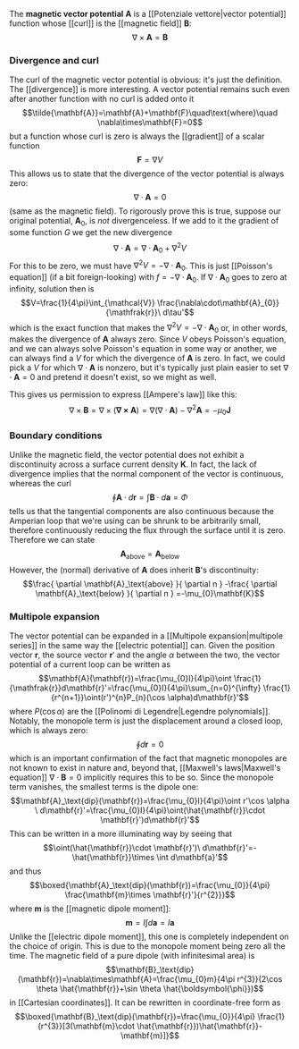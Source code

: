 The **magnetic vector potential** $\mathbf{A}$ is a [[Potenziale vettore|vector potential]] function whose [[curl]] is the [[magnetic field]] $\mathbf{B}$:
$$\nabla\times\mathbf{A}=\mathbf{B}$$
### Divergence and curl
The curl of the magnetic vector potential is obvious: it's just the definition. The [[divergence]] is more interesting. A vector potential remains such even after another function with no curl is added onto it
$$\tilde{\mathbf{A}}=\mathbf{A}+\mathbf{F}\quad\text{where}\quad \nabla\times\mathbf{F}=0$$
but a function whose curl is zero is always the [[gradient]] of a scalar function
$$\mathbf{F}=\nabla V$$
This allows us to state that the divergence of the vector potential is always zero:
$$\nabla\cdot\mathbf{A}=0$$
(same as the magnetic field). To rigorously prove this is true, suppose our original potential, $\mathbf{A}_{0}$, is *not* divergenceless. If we add to it the gradient of some function $G$ we get the new divergence
$$\nabla\cdot\mathbf{A}=\nabla\cdot\mathbf{A}_{0}+\nabla ^{2}V$$
For this to be zero, we must have $\nabla ^{2}V=-\nabla\cdot\mathbf{A}_{0}$. This is just [[Poisson's equation]] (if a bit foreign-looking) with $f=-\nabla\cdot\mathbf{A}_{0}$. If $\nabla\cdot\mathbf{A}_{0}$ goes to zero at infinity, solution then is
$$V=\frac{1}{4\pi}\int_{\mathcal{V}} \frac{\nabla\cdot\mathbf{A}_{0}}{\mathfrak{r}}\ d\tau'$$
which is the exact function that makes the $\nabla ^{2}V=-\nabla\cdot\mathbf{A}_{0}$ or, in other words, makes the divergence of $\mathbf{A}$ always zero. Since $V$ obeys Poisson's equation, and we can always solve Poisson's equation in some way or another, we can always find a $V$ for which the divergence of $\mathbf{A}$ is zero. In fact, we could pick a $V$ for which $\nabla\cdot\mathbf{A}$ is nonzero, but it's typically just plain easier to set $\nabla\cdot\mathbf{A}=0$ and pretend it doesn't exist, so we might as well.

This gives us permission to express [[Ampere's law]] like this:
$$\nabla\times\mathbf{B}=\nabla\times(\mathbf{\nabla\times\mathbf{A}})=\nabla(\nabla\cdot\mathbf{A})-\nabla ^{2}\mathbf{A}=-\mu_{0}\mathbf{J}$$
### Boundary conditions
Unlike the magnetic field, the vector potential does not exhibit a discontinuity across a surface current density $\mathbf{K}$. In fact, the lack of divergence implies that the normal component of the vector is continuous, whereas the curl
$$\oint \mathbf{A}\cdot d\mathbf{r}=\int \mathbf{B}\cdot d\mathbf{a}=\Phi$$
tells us that the tangential components are also continuous because the Amperian loop that we're using can be shrunk to be arbitrarily small, therefore continuously reducing the flux through the surface until it is zero. Therefore we can state
$$\mathbf{A}_\text{above}=\mathbf{A}_\text{below}$$
However, the (normal) derivative of $\mathbf{A}$ does inherit $\mathbf{B}$'s discontinuity:
$$\frac{ \partial \mathbf{A}_\text{above} }{ \partial n } -\frac{ \partial \mathbf{A}_\text{below} }{ \partial n } =-\mu_{0}\mathbf{K}$$
### Multipole expansion
The vector potential can be expanded in a [[Multipole expansion|multipole series]] in the same way the [[electric potential]] can. Given the position vector $\mathbf{r}$, the source vector $\mathbf{r}'$ and the angle $\alpha$ between the two, the vector potential of a current loop can be written as
$$\mathbf{A}(\mathbf{r})=\frac{\mu_{0}I}{4\pi}\oint \frac{1}{\mathfrak{r}}d\mathbf{r}'=\frac{\mu_{0}I}{4\pi}\sum_{n=0}^{\infty} \frac{1}{r^{n+1}}\oint(r')^{n}P_{n}(\cos \alpha)d\mathbf{r}'$$
where $P(\cos \alpha)$ are the [[Polinomi di Legendre|Legendre polynomials]]. Notably, the monopole term is just the displacement around a closed loop, which is always zero:
$$\oint d\mathbf{r}=0$$
which is an important confirmation of the fact that magnetic monopoles are not known to exist in nature and, beyond that, [[Maxwell's laws|Maxwell's equation]] $\nabla\cdot\mathbf{B}=0$ implicitly requires this to be so. Since the monopole term vanishes, the smallest terms is the dipole one:
$$\mathbf{A}_\text{dip}(\mathbf{r})=\frac{\mu_{0}I}{4\pi}\oint r'\cos \alpha \ d\mathbf{r}'=\frac{\mu_{0}I}{4\pi}\oint(\hat{\mathbf{r}}\cdot \mathbf{r}')d\mathbf{r}'$$
This can be written in a more illuminating way by seeing that
$$\oint(\hat{\mathbf{r}}\cdot \mathbf{r}')\ d\mathbf{r}'=-\hat{\mathbf{r}}\times \int d\mathbf{a}'$$
and thus
$$\boxed{\mathbf{A}_\text{dip}(\mathbf{r})=\frac{\mu_{0}}{4\pi} \frac{\mathbf{m}\times \mathbf{r}'}{r^{2}}}$$
where $\mathbf{m}$ is the [[magnetic dipole moment]]:
$$\mathbf{m}=I\int d\mathbf{a}=I\mathbf{a}$$
Unlike the [[electric dipole moment]], this one is completely independent on the choice of origin. This is due to the monopole moment being zero all the time. The magnetic field of a pure dipole (with infinitesimal area) is
$$\mathbf{B}_\text{dip}(\mathbf{r})=\nabla\times\mathbf{A}=\frac{\mu_{0}m}{4\pi r^{3}}(2\cos \theta \hat{\mathbf{r}}+\sin \theta \hat{\boldsymbol{\phi}})$$
in [[Cartesian coordinates]]. It can be rewritten in coordinate-free form as
$$\boxed{\mathbf{B}_\text{dip}(\mathbf{r})=\frac{\mu_{0}}{4\pi} \frac{1}{r^{3}}[3(\mathbf{m}\cdot \hat{\mathbf{r}})\hat{\mathbf{r}}-\mathbf{m}]}$$
